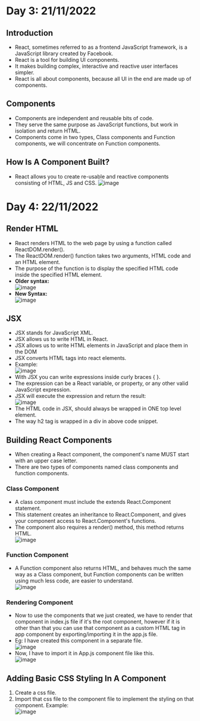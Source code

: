# Day 3: 21/11/2022 
## Introduction 
- React, sometimes referred to as a frontend JavaScript framework, is a JavaScript library created by Facebook.
- React is a tool for building UI components.
- It makes building complex, interactive and reactive user interfaces simpler.
- React is all about components, because all UI in the end are made up of components. 
## Components
- Components are independent and reusable bits of code. 
- They serve the same purpose as JavaScript functions, but work in isolation and return HTML.
- Components come in two types, Class components and Function components, we will concentrate on Function components.
## How Is A Component Built?
- React allows you to create re-usable and reactive components consisting of HTML, JS and CSS.
![image](https://user-images.githubusercontent.com/88162824/203122222-44df8ad9-981e-4596-86be-604dbd2af75e.png)
# Day 4: 22/11/2022 
## Render HTML
- React renders HTML to the web page by using a function called ReactDOM.render().
- The ReactDOM.render() function takes two arguments, HTML code and an HTML element.
- The purpose of the function is to display the specified HTML code inside the specified HTML element. 
- **Older syntax:** <br>
![image](https://user-images.githubusercontent.com/88162824/203288093-139fd50f-76e8-46d1-9024-8cb3fc44d968.png) <br>
- **New Syntax:** <br>
![image](https://user-images.githubusercontent.com/88162824/203295315-af18c953-2b97-4a14-bb16-a174c8193c6a.png)
## JSX
- JSX stands for JavaScript XML.
- JSX allows us to write HTML in React.
- JSX allows us to write HTML elements in JavaScript and place them in the DOM 
- JSX converts HTML tags into react elements.
- Example: <br>
![image](https://user-images.githubusercontent.com/88162824/203288866-e909f187-cd45-4e2d-8796-bcd53b6c6eef.png)
- With JSX you can write expressions inside curly braces { }.
- The expression can be a React variable, or property, or any other valid JavaScript expression. 
- JSX will execute the expression and return the result: <br>
![image](https://user-images.githubusercontent.com/88162824/203288992-4b8a8133-afb7-4047-af03-1ed46471ae74.png)
- The HTML code in JSX, should always be wrapped in ONE top level element.
- The way h2 tag is wrapped in a div in above code snippet.
## Building React Components 
- When creating a React component, the component's name MUST start with an upper case letter.
- There are two types of components named class components and function components. 
### Class Component 
- A class component must include the extends React.Component statement. 
- This statement creates an inheritance to React.Component, and gives your component access to React.Component's functions.
- The component also requires a render() method, this method returns HTML. <br>
![image](https://user-images.githubusercontent.com/88162824/203308128-76103033-4e89-4665-bca1-94afb8b48358.png)
### Function Component 
- A Function component also returns HTML, and behaves much the same way as a Class component, but Function components can be written using much less code, are easier to understand. <br>
![image](https://user-images.githubusercontent.com/88162824/203308289-9eb39d4f-65b1-4108-86d8-128c038832b5.png)
### Rendering Component 
- Now to use the components that we just created, we have to render that component in index.js file if it's the root component, however if it is other than that you can use that component as a custom HTML tag in app component by exporting/importing it in the app.js file. 
- Eg: I have created this component in a separate file. <br>
![image](https://user-images.githubusercontent.com/88162824/203310660-aedda14a-1f9b-410f-88e4-c5b1dac1548f.png) <br>
- Now, I have to import it in App.js component file like this. <br>
![image](https://user-images.githubusercontent.com/88162824/203311022-638b4f31-f652-4016-8433-bf288726f55f.png)
## Adding Basic CSS Styling In A Component 
1. Create a css file.
2. Import that css file to the component file to implement the styling on that component. 
Example: <br>
![image](https://user-images.githubusercontent.com/88162824/203341336-ed9f1e20-6058-4024-8ab9-f9803c450fb8.png)




